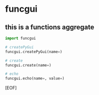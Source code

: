 # funcgui

## this is a functions aggregate

```python
import funcgui

# createPyGui
funcgui.createPyGui(name=)

# create
funcgui.create(name=)

# echo
funcgui.echo(name=, value=)

```

[EOF]
